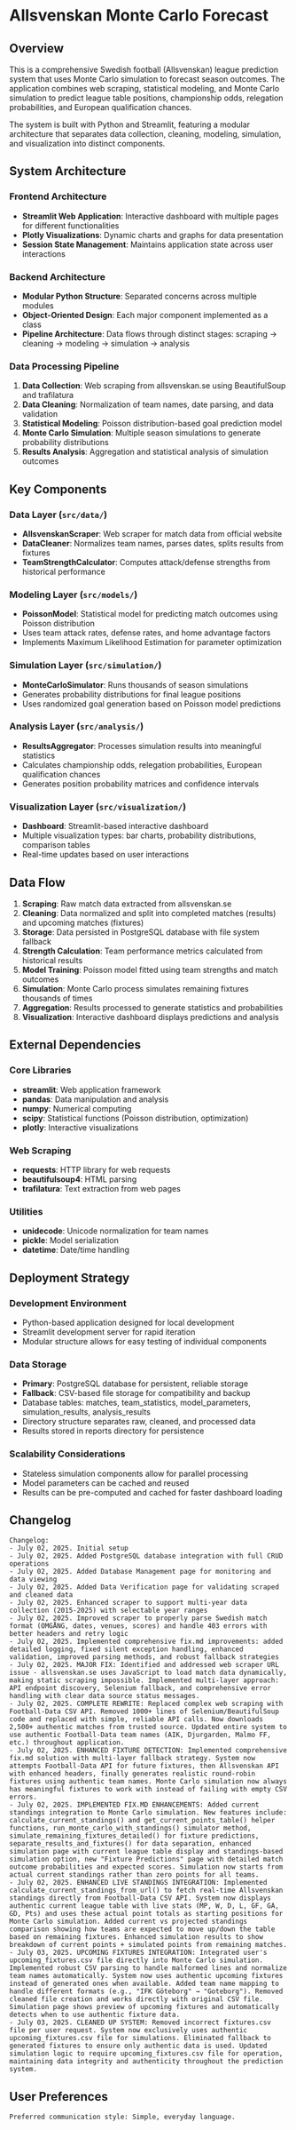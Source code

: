 # Allsvenskan Monte Carlo Forecast

## Overview

This is a comprehensive Swedish football (Allsvenskan) league prediction system that uses Monte Carlo simulation to forecast season outcomes. The application combines web scraping, statistical modeling, and Monte Carlo simulation to predict league table positions, championship odds, relegation probabilities, and European qualification chances.

The system is built with Python and Streamlit, featuring a modular architecture that separates data collection, cleaning, modeling, simulation, and visualization into distinct components.

## System Architecture

### Frontend Architecture
- **Streamlit Web Application**: Interactive dashboard with multiple pages for different functionalities
- **Plotly Visualizations**: Dynamic charts and graphs for data presentation
- **Session State Management**: Maintains application state across user interactions

### Backend Architecture
- **Modular Python Structure**: Separated concerns across multiple modules
- **Object-Oriented Design**: Each major component implemented as a class
- **Pipeline Architecture**: Data flows through distinct stages: scraping → cleaning → modeling → simulation → analysis

### Data Processing Pipeline
1. **Data Collection**: Web scraping from allsvenskan.se using BeautifulSoup and trafilatura
2. **Data Cleaning**: Normalization of team names, date parsing, and data validation
3. **Statistical Modeling**: Poisson distribution-based goal prediction model
4. **Monte Carlo Simulation**: Multiple season simulations to generate probability distributions
5. **Results Analysis**: Aggregation and statistical analysis of simulation outcomes

## Key Components

### Data Layer (`src/data/`)
- **AllsvenskanScraper**: Web scraper for match data from official website
- **DataCleaner**: Normalizes team names, parses dates, splits results from fixtures
- **TeamStrengthCalculator**: Computes attack/defense strengths from historical performance

### Modeling Layer (`src/models/`)
- **PoissonModel**: Statistical model for predicting match outcomes using Poisson distribution
- Uses team attack rates, defense rates, and home advantage factors
- Implements Maximum Likelihood Estimation for parameter optimization

### Simulation Layer (`src/simulation/`)
- **MonteCarloSimulator**: Runs thousands of season simulations
- Generates probability distributions for final league positions
- Uses randomized goal generation based on Poisson model predictions

### Analysis Layer (`src/analysis/`)
- **ResultsAggregator**: Processes simulation results into meaningful statistics
- Calculates championship odds, relegation probabilities, European qualification chances
- Generates position probability matrices and confidence intervals

### Visualization Layer (`src/visualization/`)
- **Dashboard**: Streamlit-based interactive dashboard
- Multiple visualization types: bar charts, probability distributions, comparison tables
- Real-time updates based on user interactions

## Data Flow

1. **Scraping**: Raw match data extracted from allsvenskan.se
2. **Cleaning**: Data normalized and split into completed matches (results) and upcoming matches (fixtures)
3. **Storage**: Data persisted in PostgreSQL database with file system fallback
4. **Strength Calculation**: Team performance metrics calculated from historical results
5. **Model Training**: Poisson model fitted using team strengths and match outcomes
6. **Simulation**: Monte Carlo process simulates remaining fixtures thousands of times
7. **Aggregation**: Results processed to generate statistics and probabilities
8. **Visualization**: Interactive dashboard displays predictions and analysis

## External Dependencies

### Core Libraries
- **streamlit**: Web application framework
- **pandas**: Data manipulation and analysis
- **numpy**: Numerical computing
- **scipy**: Statistical functions (Poisson distribution, optimization)
- **plotly**: Interactive visualizations

### Web Scraping
- **requests**: HTTP library for web requests
- **beautifulsoup4**: HTML parsing
- **trafilatura**: Text extraction from web pages

### Utilities
- **unidecode**: Unicode normalization for team names
- **pickle**: Model serialization
- **datetime**: Date/time handling

## Deployment Strategy

### Development Environment
- Python-based application designed for local development
- Streamlit development server for rapid iteration
- Modular structure allows for easy testing of individual components

### Data Storage
- **Primary**: PostgreSQL database for persistent, reliable storage
- **Fallback**: CSV-based file storage for compatibility and backup
- Database tables: matches, team_statistics, model_parameters, simulation_results, analysis_results
- Directory structure separates raw, cleaned, and processed data
- Results stored in reports directory for persistence

### Scalability Considerations
- Stateless simulation components allow for parallel processing
- Model parameters can be cached and reused
- Results can be pre-computed and cached for faster dashboard loading

## Changelog

```
Changelog:
- July 02, 2025. Initial setup
- July 02, 2025. Added PostgreSQL database integration with full CRUD operations
- July 02, 2025. Added Database Management page for monitoring and data viewing
- July 02, 2025. Added Data Verification page for validating scraped and cleaned data
- July 02, 2025. Enhanced scraper to support multi-year data collection (2015-2025) with selectable year ranges
- July 02, 2025. Improved scraper to properly parse Swedish match format (OMGÅNG, dates, venues, scores) and handle 403 errors with better headers and retry logic
- July 02, 2025. Implemented comprehensive fix.md improvements: added detailed logging, fixed silent exception handling, enhanced validation, improved parsing methods, and robust fallback strategies
- July 02, 2025. MAJOR FIX: Identified and addressed web scraper URL issue - allsvenskan.se uses JavaScript to load match data dynamically, making static scraping impossible. Implemented multi-layer approach: API endpoint discovery, Selenium fallback, and comprehensive error handling with clear data source status messages.
- July 02, 2025. COMPLETE REWRITE: Replaced complex web scraping with Football-Data CSV API. Removed 1000+ lines of Selenium/BeautifulSoup code and replaced with simple, reliable API calls. Now downloads 2,500+ authentic matches from trusted source. Updated entire system to use authentic Football-Data team names (AIK, Djurgarden, Malmo FF, etc.) throughout application.
- July 02, 2025. ENHANCED FIXTURE DETECTION: Implemented comprehensive fix.md solution with multi-layer fallback strategy. System now attempts Football-Data API for future fixtures, then Allsvenskan API with enhanced headers, finally generates realistic round-robin fixtures using authentic team names. Monte Carlo simulation now always has meaningful fixtures to work with instead of failing with empty CSV errors.
- July 02, 2025. IMPLEMENTED FIX.MD ENHANCEMENTS: Added current standings integration to Monte Carlo simulation. New features include: calculate_current_standings() and get_current_points_table() helper functions, run_monte_carlo_with_standings() simulator method, simulate_remaining_fixtures_detailed() for fixture predictions, separate_results_and_fixtures() for data separation, enhanced simulation page with current league table display and standings-based simulation option, new "Fixture Predictions" page with detailed match outcome probabilities and expected scores. Simulation now starts from actual current standings rather than zero points for all teams.
- July 02, 2025. ENHANCED LIVE STANDINGS INTEGRATION: Implemented calculate_current_standings_from_url() to fetch real-time Allsvenskan standings directly from Football-Data CSV API. System now displays authentic current league table with live stats (MP, W, D, L, GF, GA, GD, Pts) and uses these actual point totals as starting positions for Monte Carlo simulation. Added current vs projected standings comparison showing how teams are expected to move up/down the table based on remaining fixtures. Enhanced simulation results to show breakdown of current points + simulated points from remaining matches.
- July 03, 2025. UPCOMING FIXTURES INTEGRATION: Integrated user's upcoming_fixtures.csv file directly into Monte Carlo simulation. Implemented robust CSV parsing to handle malformed lines and normalize team names automatically. System now uses authentic upcoming fixtures instead of generated ones when available. Added team name mapping to handle different formats (e.g., "IFK Göteborg" → "Goteborg"). Removed cleaned file creation and works directly with original CSV file. Simulation page shows preview of upcoming fixtures and automatically detects when to use authentic fixture data.
- July 03, 2025. CLEANED UP SYSTEM: Removed incorrect fixtures.csv file per user request. System now exclusively uses authentic upcoming_fixtures.csv file for simulations. Eliminated fallback to generated fixtures to ensure only authentic data is used. Updated simulation logic to require upcoming_fixtures.csv file for operation, maintaining data integrity and authenticity throughout the prediction system.
```

## User Preferences

```
Preferred communication style: Simple, everyday language.
```